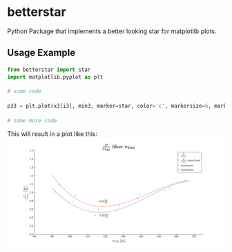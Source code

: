 # betterstar
 Python Package that implements a better looking star for matplotlib plots.

 ## Usage Example
 
```python
from betterstar import star
import matplotlib.pyplot as plt

# some code

p33 = plt.plot(x3[i3], min3, marker=star, color='c', markersize=6, markeredgewidth=0.35)

# some more code
```
 This will result in a plot like this:
 ![Plot with the new star](example.png "Example")
